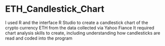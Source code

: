 # ETH_Candlestick_Chart
I used R and the interface R Studio to create a candlestick chart of the crypto currency ETH from the data collected via Yahoo Fiance
It required chart analysis skills to create, including understanding how candlesticks are read and coded into the program
